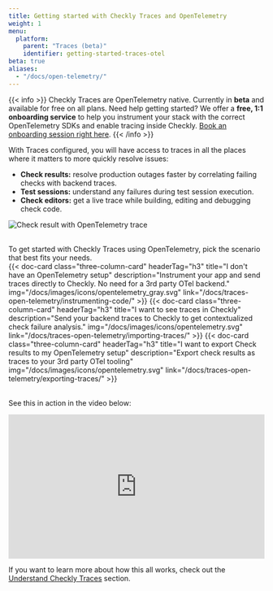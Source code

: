 ```yaml
---
title: Getting started with Checkly Traces and OpenTelemetry
weight: 1
menu:
  platform:
    parent: "Traces (beta)"
    identifier: getting-started-traces-otel
beta: true
aliases:
  - "/docs/open-telemetry/"
---
```


{{< info >}}
Checkly Traces are OpenTelemetry native. Currently in **beta** and available for free on all plans. 
Need help getting started? We offer a **free, 1:1 onboarding service** to help you instrument your stack with the 
correct OpenTelemetry SDKs and enable tracing inside Checkly. 
[Book an onboarding session right here](https://calendly.com/maria-checkly/traces-onboarding).
{{< /info >}}

With Traces configured, you will have access to traces in all the places where it matters to more quickly resolve issues:
- **Check results:** resolve production outages faster by correlating failing checks with backend traces.
- **Test sessions:** understand any failures during test session execution.
- **Check editors:** get a live trace while building, editing and debugging check code.

![Check result with OpenTelemetry trace](/docs/images/otel/otel_check_result.png)


<br>
To get started with Checkly Traces using OpenTelemetry, pick the scenario that best fits your needs.

<div class="cards-list">
{{< doc-card
	  class="three-column-card"
	  headerTag="h3"
	  title="I don't have an OpenTelemetry setup"
	  description="Instrument your app and send traces directly to Checkly. No need for a 3rd party OTel backend."
	  img="/docs/images/icons/opentelemetry_gray.svg"
	  link="/docs/traces-open-telemetry/instrumenting-code/"
>}}
{{< doc-card
	  class="three-column-card"
	  headerTag="h3"
	  title="I want to see traces in Checkly"
	  description="Send your backend traces to Checkly to get contextualized check failure analysis."
	  img="/docs/images/icons/opentelemetry.svg"
	  link="/docs/traces-open-telemetry/importing-traces/"
>}}
{{< doc-card
	  class="three-column-card"
	  headerTag="h3"
	  title="I want to export Check results to my OpenTelemetry setup"
	  description="Export check results as traces to your 3rd party OTel tooling"
	  img="/docs/images/icons/opentelemetry.svg"
	  link="/docs/traces-open-telemetry/exporting-traces/"
>}}
</div>

<br>

See this in action in the video below:

<div style="position: relative; padding-bottom: 56.25%; height: 0;"><iframe src="https://www.loom.com/embed/30c143388ba54e9ba6b665dfbfe0d295?sid=8ad8d273-b0bb-48ca-b456-1b137384b9de" frameborder="0" webkitallowfullscreen mozallowfullscreen allowfullscreen style="position: absolute; top: 0; left: 0; width: 100%; height: 100%;"></iframe></div>

If you want to learn more about how this all works, check out the [Understand Checkly Traces](/docs/open-telemetry/how-it-works/) section.


